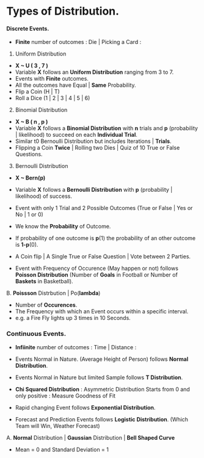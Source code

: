 # Types of **Distribution**.

#### Discrete Events.

- **Finite** number of outcomes : Die | Picking a Card : 

1. Uniform Distribution
- **X ~ U ( 3 , 7 )**
- Variable **X** follows an **Uniform Distribution** ranging from 3 to 7.
- Events with **Finite** outcomes. 
- All the outcomes have Equal | **Same** Probability. 
- Flip a Coin (H | T)
- Roll a Dice (1 | 2 | 3 | 4 | 5 | 6)

2. Binomial Distribution
- **X ~ B ( n , p )**
- Variable **X** follows a **Binomial Distribution** with **n** trials and **p** (probability | likelihood) to succeed on each **Individual Trial**.
- Similar t0 Bernoulli Distribution but includes Iterations | **Trials**.
- Flipping a Coin **Twice** | Rolling two Dies | Quiz of 10 True or False Questions.

3. Bernoulli Distribution
- **X ~ Bern(p)**
- Variable **X** follows a **Bernoulli Distribution** with **p** (probability | likelihood) of success. 
- Event with only 1 Trial and 2 Possible Outcomes (True or False | Yes or No | 1 or 0) 
- We know the **Probability** of Outcome.
- If probability of one outcome is **p**(1) the probability of an other outcome is **1-p**(0).
- A Coin flip | A Single True or False Question | Vote between 2 Parties.


- Event with Frequency of Occurence (May happen or not) follows **Poisson Distribution** (Number of **Goals** in Football or Number of **Baskets** in Basketball).

B. **Poissson** Distrbution | Po(**lambda**)
- Number of **Occurences**.
- The Frequency with which an Event occurs within a specific interval. 
- e.g. a Fire Fly lights up 3 times in 10 Seconds.


### Continuous Events.

- **Infiinite** number of outcomes : Time | Distance : 

- Events Normal in Nature. (Average Height of Person) follows **Normal Distribution**.
- Events Normal in Nature but limited Sample follows **T Distribution**.
- **Chi Squared Distribution** : Asymmetric Distribution Starts from 0 and only positive : Measure Goodness of Fit
- Rapid changing Event follows **Exponential Distribution**.
- Forecast and Prediction Events follows **Logistic Distribution**. (Which Team will Win, Weather Forecast)



A. **Normal** Distribution | **Gaussian** Distribution | **Bell Shaped Curve** 
- Mean = 0 and Standard Deviation = 1



